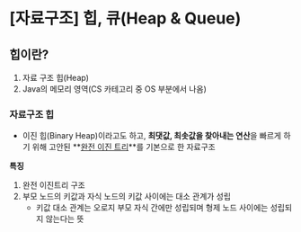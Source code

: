 # [자료구조] 힙, 큐(Heap & Queue)

## 힙이란?
1. 자료 구조 힙(Heap)
2. Java의 메모리 영역(CS 카테고리 중 OS 부분에서 나옴)

### 자료구조 힙
- 이진 힙(Binary Heap)이라고도 하고, **최댓값, 최솟값을 찾아내는 연산**을 빠르게 하기 위해 고안된 **[완전 이진 트리](Tree.md)**를 기본으로 한 자료구조<br>

**특징**
1. 완전 이진트리 구조
2. 부모 노드의 키값과 자식 노드의 키값 사이에는 대소 관계가 성립
    - 키값 대소 관계는 오로지 부모 자식 간에만 성립되며 형제 노드 사이에는 성립되지 않는다는 뜻

